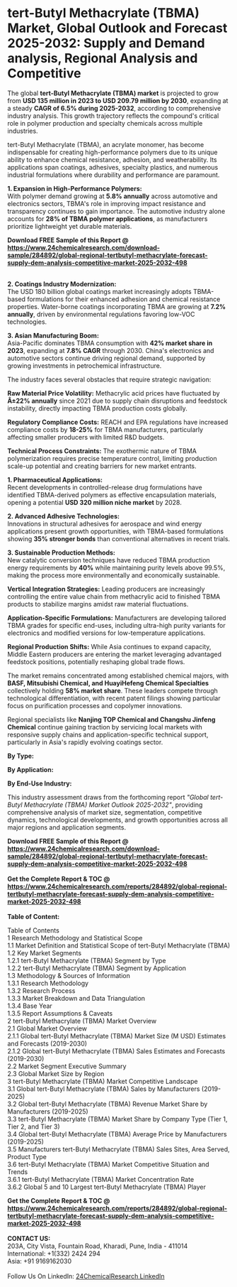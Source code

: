 <h1>tert-Butyl Methacrylate (TBMA) Market, Global Outlook and Forecast 2025-2032: Supply and Demand analysis, Regional Analysis and Competitive</h1><p>The global <strong>tert-Butyl Methacrylate (TBMA) market</strong> is projected to grow from <strong>USD 135 million in 2023 to USD 209.79 million by 2030</strong>, expanding at a steady <strong>CAGR of 6.5% during 2025-2032</strong>, according to comprehensive industry analysis. This growth trajectory reflects the compound's critical role in polymer production and specialty chemicals across multiple industries.</p><p>tert-Butyl Methacrylate (TBMA), an acrylate monomer, has become indispensable for creating high-performance polymers due to its unique ability to enhance chemical resistance, adhesion, and weatherability. Its applications span coatings, adhesives, specialty plastics, and numerous industrial formulations where durability and performance are paramount.</p><p><strong>1. Expansion in High-Performance Polymers:</strong><br>
With polymer demand growing at <strong>5.8% annually</strong> across automotive and electronics sectors, TBMA's role in improving impact resistance and transparency continues to gain importance. The automotive industry alone accounts for <strong>28% of TBMA polymer applications</strong>, as manufacturers prioritize lightweight yet durable materials.</p><div><b>Download FREE Sample of this Report @ 
            <a href="https://www.24chemicalresearch.com/download-sample/284892/global-regional-tertbutyl-methacrylate-forecast-supply-dem-analysis-competitive-market-2025-2032-498">
            https://www.24chemicalresearch.com/download-sample/284892/global-regional-tertbutyl-methacrylate-forecast-supply-dem-analysis-competitive-market-2025-2032-498</a></b></div><br><p><strong>2. Coatings Industry Modernization:</strong><br>
The USD 180 billion global coatings market increasingly adopts TBMA-based formulations for their enhanced adhesion and chemical resistance properties. Water-borne coatings incorporating TBMA are growing at <strong>7.2% annually</strong>, driven by environmental regulations favoring low-VOC technologies.</p><p><strong>3. Asian Manufacturing Boom:</strong><br>
Asia-Pacific dominates TBMA consumption with <strong>42% market share in 2023</strong>, expanding at <strong>7.8% CAGR</strong> through 2030. China's electronics and automotive sectors continue driving regional demand, supported by growing investments in petrochemical infrastructure.</p><p>The industry faces several obstacles that require strategic navigation:</p><p><strong>Raw Material Price Volatility:</strong> Methacrylic acid prices have fluctuated by <strong>Â±22% annually</strong> since 2021 due to supply chain disruptions and feedstock instability, directly impacting TBMA production costs globally.</p><p><strong>Regulatory Compliance Costs:</strong> REACH and EPA regulations have increased compliance costs by <strong>18-25%</strong> for TBMA manufacturers, particularly affecting smaller producers with limited R&amp;D budgets.</p><p><strong>Technical Process Constraints:</strong> The exothermic nature of TBMA polymerization requires precise temperature control, limiting production scale-up potential and creating barriers for new market entrants.</p><p><strong>1. Pharmaceutical Applications:</strong><br>
Recent developments in controlled-release drug formulations have identified TBMA-derived polymers as effective encapsulation materials, opening a potential <strong>USD 320 million niche market</strong> by 2028.</p><p><strong>2. Advanced Adhesive Technologies:</strong><br>
Innovations in structural adhesives for aerospace and wind energy applications present growth opportunities, with TBMA-based formulations showing <strong>35% stronger bonds</strong> than conventional alternatives in recent trials.</p><p><strong>3. Sustainable Production Methods:</strong><br>
New catalytic conversion techniques have reduced TBMA production energy requirements by <strong>40%</strong> while maintaining purity levels above 99.5%, making the process more environmentally and economically sustainable.</p><p><strong>Vertical Integration Strategies:</strong> Leading producers are increasingly controlling the entire value chain from methacrylic acid to finished TBMA products to stabilize margins amidst raw material fluctuations.</p><p><strong>Application-Specific Formulations:</strong> Manufacturers are developing tailored TBMA grades for specific end-uses, including ultra-high purity variants for electronics and modified versions for low-temperature applications.</p><p><strong>Regional Production Shifts:</strong> While Asia continues to expand capacity, Middle Eastern producers are entering the market leveraging advantaged feedstock positions, potentially reshaping global trade flows.</p><p>The market remains concentrated among established chemical majors, with <strong>BASF, Mitsubishi Chemical, and HuayiHefeng Chemical Specialties</strong> collectively holding <strong>58% market share</strong>. These leaders compete through technological differentiation, with recent patent filings showing particular focus on purification processes and copolymer innovations.</p><p>Regional specialists like <strong>Nanjing TOP Chemical and Changshu Jinfeng Chemical</strong> continue gaining traction by servicing local markets with responsive supply chains and application-specific technical support, particularly in Asia's rapidly evolving coatings sector.</p><p><strong>By Type:</strong></p><p><strong>By Application:</strong></p><p><strong>By End-Use Industry:</strong></p><p>This industry assessment draws from the forthcoming report <em>"Global tert-Butyl Methacrylate (TBMA) Market Outlook 2025-2032"</em>, providing comprehensive analysis of market size, segmentation, competitive dynamics, technological developments, and growth opportunities across all major regions and application segments.</p><div><b>Download FREE Sample of this Report @ 
            <a href="https://www.24chemicalresearch.com/download-sample/284892/global-regional-tertbutyl-methacrylate-forecast-supply-dem-analysis-competitive-market-2025-2032-498">
            https://www.24chemicalresearch.com/download-sample/284892/global-regional-tertbutyl-methacrylate-forecast-supply-dem-analysis-competitive-market-2025-2032-498</a></b></div><br><div><b>Get the Complete Report & TOC @ 
            <a href="https://www.24chemicalresearch.com/reports/284892/global-regional-tertbutyl-methacrylate-forecast-supply-dem-analysis-competitive-market-2025-2032-498">
            https://www.24chemicalresearch.com/reports/284892/global-regional-tertbutyl-methacrylate-forecast-supply-dem-analysis-competitive-market-2025-2032-498</a></b></div><br>
            <b>Table of Content:</b><p>Table of Contents<br />
1 Research Methodology and Statistical Scope<br />
1.1 Market Definition and Statistical Scope of tert-Butyl Methacrylate (TBMA)<br />
1.2 Key Market Segments<br />
1.2.1 tert-Butyl Methacrylate (TBMA) Segment by Type<br />
1.2.2 tert-Butyl Methacrylate (TBMA) Segment by Application<br />
1.3 Methodology & Sources of Information<br />
1.3.1 Research Methodology<br />
1.3.2 Research Process<br />
1.3.3 Market Breakdown and Data Triangulation<br />
1.3.4 Base Year<br />
1.3.5 Report Assumptions & Caveats<br />
2 tert-Butyl Methacrylate (TBMA) Market Overview<br />
2.1 Global Market Overview<br />
2.1.1 Global tert-Butyl Methacrylate (TBMA) Market Size (M USD) Estimates and Forecasts (2019-2030)<br />
2.1.2 Global tert-Butyl Methacrylate (TBMA) Sales Estimates and Forecasts (2019-2030)<br />
2.2 Market Segment Executive Summary<br />
2.3 Global Market Size by Region<br />
3 tert-Butyl Methacrylate (TBMA) Market Competitive Landscape<br />
3.1 Global tert-Butyl Methacrylate (TBMA) Sales by Manufacturers (2019-2025)<br />
3.2 Global tert-Butyl Methacrylate (TBMA) Revenue Market Share by Manufacturers (2019-2025)<br />
3.3 tert-Butyl Methacrylate (TBMA) Market Share by Company Type (Tier 1, Tier 2, and Tier 3)<br />
3.4 Global tert-Butyl Methacrylate (TBMA) Average Price by Manufacturers (2019-2025)<br />
3.5 Manufacturers tert-Butyl Methacrylate (TBMA) Sales Sites, Area Served, Product Type<br />
3.6 tert-Butyl Methacrylate (TBMA) Market Competitive Situation and Trends<br />
3.6.1 tert-Butyl Methacrylate (TBMA) Market Concentration Rate<br />
3.6.2 Global 5 and 10 Largest tert-Butyl Methacrylate (TBMA) Player</p><div><b>Get the Complete Report & TOC @ 
            <a href="https://www.24chemicalresearch.com/reports/284892/global-regional-tertbutyl-methacrylate-forecast-supply-dem-analysis-competitive-market-2025-2032-498">
            https://www.24chemicalresearch.com/reports/284892/global-regional-tertbutyl-methacrylate-forecast-supply-dem-analysis-competitive-market-2025-2032-498</a></b></div><br><b>CONTACT US:</b><br>
            203A, City Vista, Fountain Road, Kharadi, Pune, India - 411014<br>
            International: +1(332) 2424 294<br>
            Asia: +91 9169162030 <br><br>
            Follow Us On LinkedIn: <a href="https://www.linkedin.com/company/24chemicalresearch/">24ChemicalResearch LinkedIn</a>